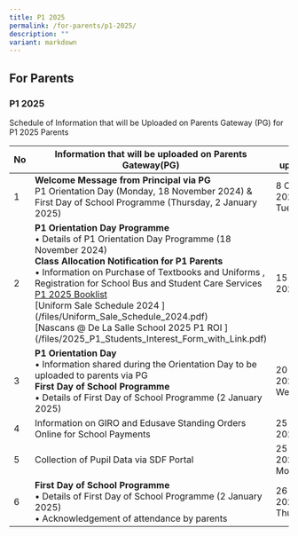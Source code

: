 ```yaml
---
title: P1 2025
permalink: /for-parents/p1-2025/
description: ""
variant: markdown
---
```

## For&nbsp;Parents

### P1 2025

Schedule of Information that will be Uploaded on Parents Gateway (PG) for P1 2025 Parents
<table>
<thead>
  <tr>
    <th>No</th>
    <th>Information that will be uploaded on Parents Gateway(PG)</th>
    <th>To be uploaded by</th>
   </tr>
</thead>
<tbody>
  <tr>
    <td>1</td>
		<td><b>Welcome Message from Principal via PG</b><br>
P1 Orientation Day (Monday, 18 November 2024) &amp;	First Day of School Programme (Thursday, 2 January 2025) </td>
    <td>8 October 2024, Tuesday</td>
    </tr>
	<tr>
    <td>2</td>
		<td><b>P1 Orientation Day Programme </b><br>
•	Details of P1 Orientation Day Programme (18 November 2024) <br><b>Class Allocation Notification for P1 Parents</b><br>
•	Information on Purchase of Textbooks and Uniforms , Registration for School Bus and Student Care Services <br> <a href="/files/P1_2025_Book_List.pdf"> P1 2025 Booklist </a><br>[Uniform Sale Schedule 2024 ](/files/Uniform_Sale_Schedule_2024.pdf)<br>[Nascans @ De La Salle School 2025 P1 ROI ](/files/2025_P1_Students_Interest_Form_with_Link.pdf)</td>
    <td>15 October 2024,Tuesday</td>
    </tr>

    
<tr>
    <td>3</td>
	<td><b>P1 Orientation Day</b> <br>
	• Information shared during the Orientation Day to be uploaded to parents via PG <br><b>First Day of School Programme </b><br>
	•	Details of First Day of School Programme (2 January 2025) <br>
</td>
    <td>20 November 2024, Wednesday</td>
    </tr>
	 <tr><td>4</td>
    <td>
		Information on GIRO and Edusave Standing Orders Online for School Payments</td>
    <td>25 October 2024, Friday</td>
    </tr>	
			<tr>
    <td>5</td>
    <td>Collection of Pupil Data via SDF Portal</td>
    <td>25 November 2024, Monday</td>
    </tr>	
			<tr>
    <td>6</td>
				<td><b>First Day of School Programme</b><br>
•	Details of First Day of School Programme (2 January 2025)<br>
•	Acknowledgement of attendance by parents</td>
    <td>26 December 2024, Thursday</td>
    </tr>	
		</tbody>
		</table>